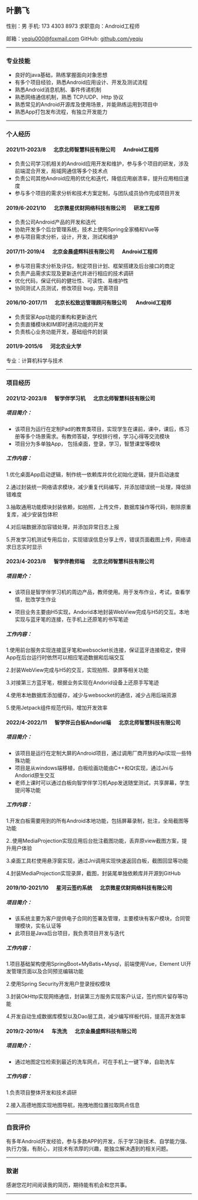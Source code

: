 ## 叶鹏飞		

性别：男		手机: 173 4303 8973		求职意向：Android工程师		

邮箱：yeqiu000@foxmail.com			GitHub: [github.com/yeqiu](https://github.com/yeqiu) 		

------

### 专业技能

- 良好的java基础，熟练掌握面向对象思想
- 有多个项目经验，熟悉Android应用设计、开发及测试流程
- 熟悉Android消息机制、事件传递机制
- 熟悉网络通信机制，熟悉 TCP/UDP、Http 协议
- 熟悉常见的Android开源库及使用场景，并能熟练运用到项目中
- 熟悉App打包发布流程，有独立开发能力

------

### 个人经历

#### 2021/11-2023/8&ensp;&ensp;&ensp;北京北师智慧科技有限公司&ensp;&ensp;&ensp;Android工程师

- 负责公司学习机相关的Android应用开发和维护，参与多个项目的研发，涉及前端混合开发，局域网通信等多个技术点
- 负责公司其他Android应用的优化和迭代，降低应用崩溃率，提升应用相应速度
- 参与多个项目的需求分析和技术方案定制，与团队成员协作完成项目开发

#### 2019/6-2021/10&ensp;&ensp;&ensp;北京微星优财网络科技有限公司&ensp;&ensp;&ensp;研发工程师

- 负责公司Android产品的开发和迭代
- 协助开发多个后台管理系统，技术上使用Spring全家桶和Vue等
- 参与项目需求分析，设计，开发，测试和维护

#### 2017/11-2019/4&ensp;&ensp;&ensp;北京金晨盛辉科技有限公司&ensp;&ensp;&ensp;Android工程师

- 参与项目需求分析及评估，制定项目计划、框架搭建及后台接口的商定
- 负责产品需求实现及更新迭代并进行相应的技术调研
- 优化代码，保证代码的健壮性、可读性、易维护性
- 协同测试人员测试，修改项目 bug，完善项目

#### 2016/10-2017/11&ensp;&ensp;&ensp;北京长松致远管理顾问有限公司&ensp;&ensp;&ensp; Android工程师

- 负责营家App功能的重构和更新迭代
- 负责直播模块和IM即时通讯功能的开发
- 负责核心业务功能开发，基础组件的封装

#### 2011/9-2015/6&ensp;&ensp;&ensp;河北农业大学	　　　　　　　　　　

专业：计算机科学与技术

------

### 项目经历

#### 2021/12-2023/8&ensp;&ensp;&ensp;智学伴学习机&ensp;&ensp;&ensp;北京北师智慧科技有限公司

##### 项目简介：

- 该项目为运行在定制Pad的教育类项目，实现学生在课前，课中，课后，练习册等多个场景需求。有教师答疑，学校排行榜，学习心得等交流模块
- 项目分为多单独App， 包括桌面，登录，学习，智慧课堂等模块

##### 工作内容：

1.优化桌面App启动逻辑，制作统一依赖库并优化初始化逻辑，提升启动速度

2.通过封装统一网络请求模块，减少重复代码编写，并添加错误统一处理，降低排错难度

3.抽取通用功能模块封装依赖，如拍照，上传文件，数据库操作等代码，剔除原重复库，减少安装包体积

4.对后端数据添加容错处理，并添加异常日志上报

5.开发学习机测试专用后台，实现错误信息分享上传，错误页面截图上传，网络请求日志实时显示

#### 2023/4-2023/8&ensp;&ensp;&ensp;智学伴教师端&ensp;&ensp;&ensp;北京北师智慧科技有限公司

##### 项目简介：

- 该项目是智学伴学习机的周边产品，教师使用。用于发布作业，考试，查看学情，批改学生作业

- 项目业务主要由H5实现，Andorid本地封装WebView完成与H5的交互。本地实现与蓝牙笔的连接，在手机上还原笔的书写笔迹

##### 工作内容：

1.使用前台服务实现连接蓝牙笔和websocket长连接，保证蓝牙连接稳定，使得App在后台运行时依然可以相应笔迹数据和后端交互

2.封装WebView完成与H5的交互，实现拍照、录屏等相关功能

3.对接第三方蓝牙笔，根据业务实现在Andorid设备上还原手写笔迹

4.使用本地数据库添加缓存，减少与websocket的通信，减少占用后端资源

5.使用Jetpack组件规范代码，增加开发效率

#### 2022/4-2022/11&ensp;&ensp;&ensp;智学伴云白板Andorid端&ensp;&ensp;&ensp;北京北师智慧科技有限公司

##### 项目简介：

- 该项目是运行在定制大屏的Android项目，通过调用厂商开放的Api实现一些特殊功能
- 项目是从windows端移植，白板绘画功能由C++和Qt实现，通过Jni与Andorid原生交互
- 老师上课时可以通过白板向智学伴学习机App发送随堂测试，共享屏幕，学生提问等功能

##### 工作内容：

1.开发白板需要用到的所有Android本地功能，包括屏幕录制，批注，全局截图等功能

2..使用MediaProjection实现应用后台批注截图功能，丢弃原view截图方案，提升用户体验

3.桌面工具栏使用悬浮窗实现，通过Jni调用实现快速返回白板，截图回显等功能

4.封装MediaProjection实现录屏，截图，封装尾单独依赖库并开源到GitHub

#### 2019/10-2021/10&ensp;&ensp;&ensp;星河云签约系统&ensp;&ensp;&ensp;北京微星优财⽹络科技有限公司

##### 项目简介：

- 该系统主要为客户提供电⼦合同的签署及管理，主要模块有客户模块，合同管理模块，实名认证等
-  此项⽬是Java后台项⽬，我负责项⽬开发与迭代

##### 工作内容：

1.项⽬基础架构使⽤SpringBoot+MyBatis+Mysql，前端使用Vue，Element UI开发管理⻚⾯以及合同预览编辑功能

2.使⽤Spring Security开发⽤户登录授权模块

3.封装OkHttp实现⽹络通信，封装第三⽅服务实现客户认证，签约照⽚留存等功能

4.开发⾃动⽣成数据库模型以及Dao层⼯具，减少编写样板代码，提⾼开发效率

#### 2019/2-2019/4&ensp;&ensp;&ensp;车洗洗&ensp;&ensp;&ensp;北京金晨盛辉科技有限公司

##### 项目简介：

- 通过地图定位检索到最近的洗车网点，可在手机上一键下单，自助洗车

##### 工作内容：

1.负责项目整体开发和技术调研

2.接入高德地图实现地图导航，拖拽地图位置拉取网点信息

------

### 自我评价

有多年Android开发经验，参与多款APP的开发，乐于学习新技术、自学能力强、执行力强，有耐心，对技术有浓厚的兴趣，能独立解决遇到的相关问题。

------

### 致谢

感谢您花时间阅读我的简历，期待能有机会和您共事。

------


